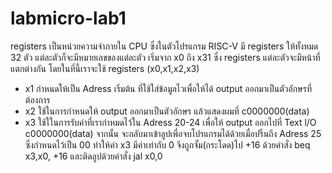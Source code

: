# labmicro-lab1

registers เป็นหน่วยความจำภายใน CPU ซึ่งในตัวโปรแกรม RISC-V มี registers ให้ทั้งหมด 32 ตัว แต่ละตัวก็จะมีหมายเลขของแต่ละตัว เริ่มจาก x0 ถึง x31 ซึ่ง registers แต่ละตัวจะมีหน้าที่แตกต่างกัน
โดยในที่นี้เราจะใช้ registers (x0,x1,x2,x3)
- x1 กำหนดให้เป็น Adress เริ่มต้น ที่ใช้ใส่ข้อมูลไวเพื่อให้ได้ output ออกมาเป็นตัวอักษรที่ต้องการ
- x2 ใช้ในการกำหนดให้ output ออกมาเป็นตัวอักษร แล้วแสดงผมที่ c0000000(data)
- x3 ใช้ใในการรับค่าที่เรากำหมดไว้ใน Adress 20-24 เพื่อให้ output ออกไปที่ Text l/O c0000000(data)
จากนั้น จะกลับมาเข้าลูปเพื่อจบโปรแกรมได้ด้วยเมื่อปริ้นถึง Adress 25 ซึ่งกำหนดไว้เป็น 00 ทำให้ค่า x3 มีค่าเท่ากับ 0 จึงถูกจั๊ม(กระโดด)ไป +16 ด้วยคำสั่ง beq x3,x0, +16 และติดลูปด้วยคำสั่ง jal x0,0 
